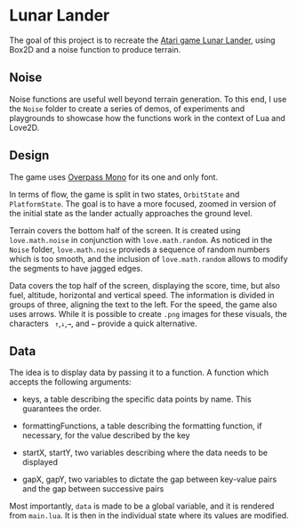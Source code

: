 # Lunar Lander

The goal of this project is to recreate the [Atari game Lunar Lander](https://en.wikipedia.org/wiki/Lunar_Lander), using Box2D and a noise function to produce terrain.

## Noise

Noise functions are useful well beyond terrain generation. To this end, I use the `Noise` folder to create a series of demos, of experiments and playgrounds to showcase how the functions work in the context of Lua and Love2D.

## Design

The game uses [Overpass Mono](https://fonts.google.com/specimen/Overpass+Mono) for its one and only font.

In terms of flow, the game is split in two states, `OrbitState` and `PlatformState`. The goal is to have a more focused, zoomed in version of the initial state as the lander actually approaches the ground level.

Terrain covers the bottom half of the screen. It is created using `love.math.noise` in conjunction with `love.math.random`. As noticed in the `Noise` folder, `love.math.noise` provieds a sequence of random numbers which is too smooth, and the inclusion of `love.math.random` allows to modify the segments to have jagged edges.

Data covers the top half of the screen, displaying the score, time, but also fuel, altitude, horizontal and vertical speed. The information is divided in groups of three, aligning the text to the left. For the speed, the game also uses arrows. While it is possible to create `.png` images for these visuals, the characters ` ↑`,`↓`,`→`, and `←` provide a quick alternative.

## Data

The idea is to display data by passing it to a function. A function which accepts the following arguments:

- keys, a table describing the specific data points by name. This guarantees the order.

- formattingFunctions, a table describing the formatting function, if necessary, for the value described by the key

- startX, startY, two variables describing where the data needs to be displayed

- gapX, gapY, two variables to dictate the gap between key-value pairs and the gap between successive pairs

Most importantly, `data` is made to be a global variable, and it is rendered from `main.lua`. It is then in the individual state where its values are modified.
